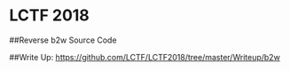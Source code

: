 # LCTF 2018

##Reverse b2w Source Code

##Write Up: https://github.com/LCTF/LCTF2018/tree/master/Writeup/b2w
